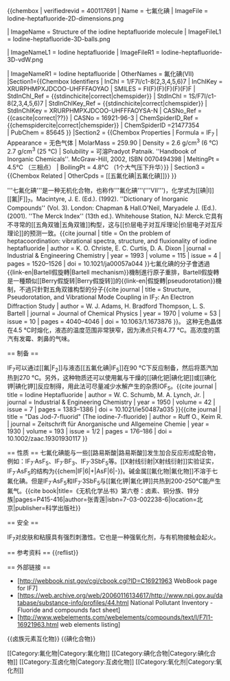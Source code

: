 {{chembox
| verifiedrevid = 400117691
| Name = 七氟化碘
| ImageFile = Iodine-heptafluoride-2D-dimensions.png
<!-- | ImageSize = 120px -->
| ImageName = Structure of the iodine heptafluoride molecule
| ImageFileL1 = Iodine-heptafluoride-3D-balls.png
<!-- | ImageSizeL1 = 120px -->
| ImageNameL1 = Iodine heptafluoride
| ImageFileR1 = Iodine-heptafluoride-3D-vdW.png
<!-- | ImageSizeR1 = 120px -->
| ImageNameR1 = Iodine heptafluoride
| OtherNames = 氟化碘(VII)
|Section1={{Chembox Identifiers
| InChI = 1/F7I/c1-8(2,3,4,5,6)7
| InChIKey = XRURPHMPXJDCOO-UHFFFAOYAO
| SMILES = FI(F)(F)(F)(F)(F)F
| StdInChI_Ref = {{stdinchicite|correct|chemspider}}
| StdInChI = 1S/F7I/c1-8(2,3,4,5,6)7
| StdInChIKey_Ref = {{stdinchicite|correct|chemspider}}
| StdInChIKey = XRURPHMPXJDCOO-UHFFFAOYSA-N
| CASNo_Ref = {{cascite|correct|??}}
| CASNo = 16921-96-3
| ChemSpiderID_Ref = {{chemspidercite|correct|chemspider}}
| ChemSpiderID =21477354  
| PubChem = 85645 
  }}
|Section2 = {{Chembox Properties
| Formula = IF<sub>7</sub>
| Appearance = 无色气体
| MolarMass = 259.90
| Density = 2.6 g/cm<sup>3</sup> (6 °C) <br> 2.7 g/cm<sup>3</sup> (25 °C)
| Solubility = 可溶<ref>Pradyot Patnaik. ''Handbook of Inorganic Chemicals''. McGraw-Hill, 2002, ISBN 0070494398</ref>
| MeltingPt = 4.5°C （三相点）
| BoilingPt = 4.8°C （1个大气压下升华）}}
| Section3 = {{Chembox Related
| OtherCpds = [[五氟化碘|五氟化碘]]}}
}}

'''七氟化碘'''是一种无机化合物，也称作'''氟化碘'''('''VII''')，化学式为[[碘|I]][[氟|F]]<sub>7</sub>。<ref>Macintyre, J. E. (Ed.).  (1992).  ''Dictionary of Inorganic Compounds'' (Vol. 3).  London:  Chapman & Hall.</ref><ref>O'Neil, Maryadele J. (Ed.).  (2001).  ''The Merck Index'' (13th ed.).  Whitehouse Station, NJ:  Merck.</ref>它具有不寻常的[[五角双锥|五角双锥]]构型，这与[[价层电子对互斥理论|价层电子对互斥理论]]的预测一致。<ref>{{cite journal
| title = On the problem of heptacoordination: vibrational spectra, structure, and fluxionality of iodine heptafluoride
| author = K. O. Christe, E. C. Curtis, D. A. Dixon
| journal = Industrial & Engineering Chemistry
| year = 1993
| volume = 115
| issue = 4
| pages = 1520–1526
| doi = 10.1021/ja00057a044
}}</ref>七氟化碘的分子會透過{{link-en|Bartell假旋轉|Bartell mechanism}}機制進行原子重排，Bartell假旋轉是一種類似[[Berry假旋转|Berry假旋转]]的{{link-en|假旋轉|pseudorotation}}機制，不過只針對五角双锥构型的分子<ref>{{cite journal
| title = Structure, Pseudorotation, and Vibrational Mode Coupling in IF<sub>7</sub>: An Electron Diffraction Study
| author = W. J. Adams, H. Bradford Thompson, L. S. Bartell
| journal = Journal of Chemical Physics
| year = 1970
| volume = 53
| issue = 10
| pages = 4040–4046
| doi = 10.1063/1.1673876
}}</ref>。
这种无色晶体在4.5 °C时熔化，液态的温度范围非常狭窄，因为沸点只有4.77 °C。高浓度的蒸汽有发霉、刺鼻的气味。

== 制备 ==

IF<sub>7</sub>可以通过[[氟|F<sub>2</sub>]]与液态[[五氟化碘|IF<sub>5</sub>]]在90 °C下反应制备，然后将蒸汽加热到270 °C。另外，这种物质还可以使用氟与干燥的[[碘化钯|碘化钯]]或[[碘化钾|碘化钾]]反应制得，用此法可尽量减少水解产生的杂质IOF<sub>5</sub>。<ref>{{cite journal
| title = Iodine Heptafluoride
| author = W. C. Schumb, M. A. Lynch, Jr.
| journal = Industrial & Engineering Chemistry
| year = 1950
| volume = 42
| issue = 7
| pages = 1383–1386
| doi = 10.1021/ie50487a035
}}</ref><ref>{{cite journal
| title = "Das Jod-7-fluorid" (The iodine-7-fluoride)
| author = Ruff O., Keim R.
| journal = Zeitschrift für Anorganische und Allgemeine Chemie
| year = 1930
| volume = 193
| issue = 1/2
| pages = 176–186
| doi = 10.1002/zaac.19301930117
}}</ref>

== 性质 ==
七氟化碘能与一些[[路易斯酸|路易斯酸]]发生加合反应形成配合物，例如：IF<sub>7</sub>·AsF<sub>5</sub>、IF<sub>7</sub>·BF<sub>3</sub>、IF<sub>7</sub>·3SbF<sub>5</sub>等。[[X射线衍射|X射线衍射]]实验证实，IF<sub>7</sub>·AsF<sub>5</sub>的结构为{{chem|IF|6|+|AsF|6|-}}。碱金属[[氟化物|氟化物]]不溶于七氟化碘。但是IF<sub>7</sub>·AsF<sub>5</sub>和IF<sub>7</sub>·3SbF<sub>5</sub>与[[氟化钾|氟化钾]]共热到200-250°C能产生氟气。<ref>{{cite book|title=《无机化学丛书》第六卷：卤素、铜分族、锌分族|pages=P415-416|author=张青莲|isbn=7-03-002238-6|location=北京|publisher=科学出版社}}</ref>

== 安全 ==

IF<sub>7</sub>对皮肤和粘膜具有强烈刺激性。它也是一种强氧化剂，与有机物接触会起火。

== 参考资料 ==
{{reflist}}

== 外部链接 ==

* [http://webbook.nist.gov/cgi/cbook.cgi?ID=C16921963 WebBook page for IF7]
* [https://web.archive.org/web/20060116134617/http://www.npi.gov.au/database/substance-info/profiles/44.html National Pollutant Inventory - Fluoride and compounds fact sheet]
* [http://www.webelements.com/webelements/compounds/text/I/F7I1-16921963.html web elements listing]

{{卤族元素互化物}}
{{碘化合物}}

[[Category:氟化物|Category:氟化物]]
[[Category:碘化合物|Category:碘化合物]]
[[Category:互卤化物|Category:互卤化物]]
[[Category:氧化剂|Category:氧化剂]]